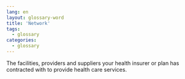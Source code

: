 ```yaml
---
lang: en
layout: glossary-word
title: 'Network'
tags:
  - glossary
categories:
  - glossary
---
```

The facilities, providers and suppliers your health insurer or plan has contracted with to provide health care services.